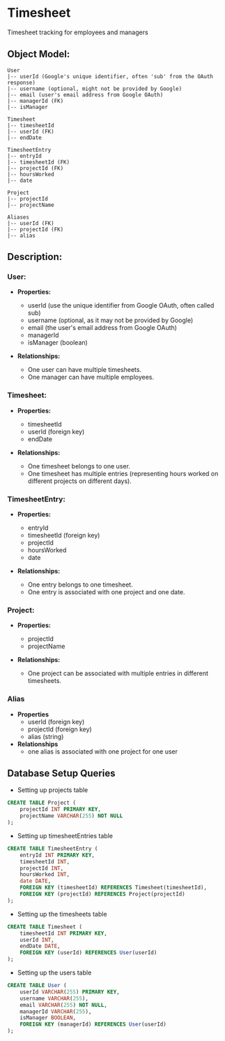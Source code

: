 # Timesheet
Timesheet tracking for employees and managers


## Object Model:

```text
User
|-- userId (Google's unique identifier, often 'sub' from the OAuth response)
|-- username (optional, might not be provided by Google)
|-- email (user's email address from Google OAuth)
|-- managerId (FK)
|-- isManager

Timesheet
|-- timesheetId
|-- userId (FK)
|-- endDate

TimesheetEntry
|-- entryId
|-- timesheetId (FK)
|-- projectId (FK)
|-- hoursWorked
|-- date

Project
|-- projectId
|-- projectName
 
Aliases
|-- userId (FK)
|-- projectId (FK)
|-- alias
```

## Description:

### User:
- **Properties:** 
    - userId (use the unique identifier from Google OAuth, often called sub)
    - username (optional, as it may not be provided by Google)
    - email (the user's email address from Google OAuth)
    - managerId
    - isManager (boolean)

- **Relationships:**
    - One user can have multiple timesheets.
    - One manager can have multiple employees.

### Timesheet:
- **Properties:** 
    - timesheetId
    - userId (foreign key)
    - endDate

- **Relationships:**
    - One timesheet belongs to one user.
    - One timesheet has multiple entries (representing hours worked on different projects on different days).

### TimesheetEntry:

- **Properties:**
    - entryId
    - timesheetId (foreign key)
    - projectId
    - hoursWorked
    - date

- **Relationships:**
    - One entry belongs to one timesheet.
    - One entry is associated with one project and one date.  

### Project:
- **Properties:**
    - projectId
    - projectName

- **Relationships:**
    - One project can be associated with multiple entries in different timesheets.  
    
### Alias
- **Properties**
    - userId (foreign key)
    - projectId (foreign key)
    - alias (string) 
- **Relationships**
    - one alias is associated with one project for one user

 ## Database Setup Queries
- Setting up projects table
```SQL
CREATE TABLE Project (
    projectId INT PRIMARY KEY,
    projectName VARCHAR(255) NOT NULL
);
```
- Setting up timesheetEntries table
```SQL
CREATE TABLE TimesheetEntry (
    entryId INT PRIMARY KEY,
    timesheetId INT,
    projectId INT,
    hoursWorked INT,
    date DATE,
    FOREIGN KEY (timesheetId) REFERENCES Timesheet(timesheetId),
    FOREIGN KEY (projectId) REFERENCES Project(projectId)
);
```
- Setting up the timesheets table
```SQL
CREATE TABLE Timesheet (
    timesheetId INT PRIMARY KEY,
    userId INT,
    endDate DATE,
    FOREIGN KEY (userId) REFERENCES User(userId)
);
```
- Setting up the users table
```SQL
CREATE TABLE User (
    userId VARCHAR(255) PRIMARY KEY,
    username VARCHAR(255),
    email VARCHAR(255) NOT NULL,
    managerId VARCHAR(255),
    isManager BOOLEAN,
    FOREIGN KEY (managerId) REFERENCES User(userId)
);
```
